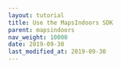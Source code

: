 ```yaml
---
layout: tutorial
title: Use the MapsIndoors SDK
parent: mapsindoors
nav_weight: 10000
date: 2019-09-30
last_modified_at: 2019-09-30
---
```

